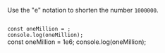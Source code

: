 Use the "e" notation
to shorten the number `1000000`.

<codeblock language="javascript" type="exercise" testMode="fixedInput">
<code>
const oneMillion = ;
console.log(oneMillion);
</code>

<solution>
const oneMillion = 1e6;
console.log(oneMillion);
</solution>
</codeblock>